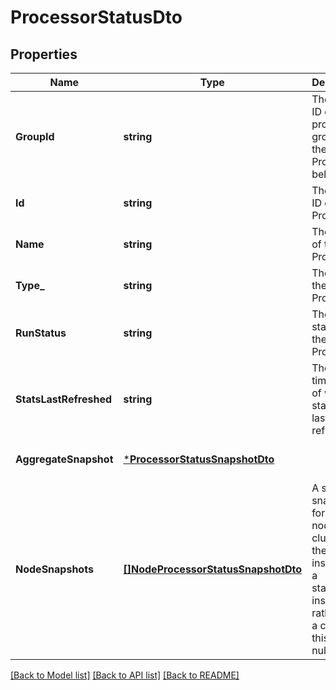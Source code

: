 # ProcessorStatusDto

## Properties
Name | Type | Description | Notes
------------ | ------------- | ------------- | -------------
**GroupId** | **string** | The unique ID of the process group that the Processor belongs to | [optional] [default to null]
**Id** | **string** | The unique ID of the Processor | [optional] [default to null]
**Name** | **string** | The name of the Processor | [optional] [default to null]
**Type_** | **string** | The type of the Processor | [optional] [default to null]
**RunStatus** | **string** | The run status of the Processor | [optional] [default to null]
**StatsLastRefreshed** | **string** | The timestamp of when the stats were last refreshed | [optional] [default to null]
**AggregateSnapshot** | [***ProcessorStatusSnapshotDto**](ProcessorStatusSnapshotDTO.md) |  | [optional] [default to null]
**NodeSnapshots** | [**[]NodeProcessorStatusSnapshotDto**](NodeProcessorStatusSnapshotDTO.md) | A status snapshot for each node in the cluster. If the NiFi instance is a standalone instance, rather than a cluster, this may be null. | [optional] [default to null]

[[Back to Model list]](../README.md#documentation-for-models) [[Back to API list]](../README.md#documentation-for-api-endpoints) [[Back to README]](../README.md)

